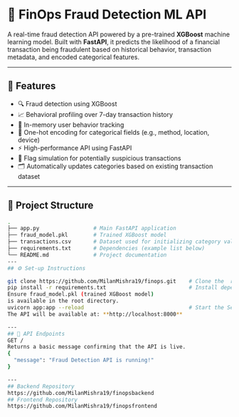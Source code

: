 # 🚨 FinOps Fraud Detection ML API

A real-time fraud detection API powered by a pre-trained **XGBoost** machine learning model. Built with **FastAPI**, it predicts the likelihood of a financial transaction being fraudulent based on historical behavior, transaction metadata, and encoded categorical features.

---

## 📌 Features

- 🔍 Fraud detection using XGBoost
- 📈 Behavioral profiling over 7-day transaction history
- 🧠 In-memory user behavior tracking
- 🧾 One-hot encoding for categorical fields (e.g., method, location, device)
- ⚡ High-performance API using FastAPI
- 🔐 Flag simulation for potentially suspicious transactions
- 🗂️ Automatically updates categories based on existing transaction dataset

---

## 📁 Project Structure

```bash
.
├── app.py                 # Main FastAPI application
├── fraud_model.pkl        # Trained XGBoost model
├── transactions.csv       # Dataset used for initializing category values & statistics
├── requirements.txt       # Dependencies (example list below)
└── README.md              # Project documentation
---
## ⚙️ Set-up Instructions

git clone https://github.com/MilanMishra19/finops.git    # Clone the  repository
pip install -r requirements.txt                          # Install dependencies
Ensure fraud_model.pkl (trained XGBoost model)
is available in the root directory.
uvicorn app:app --reload                                 # Start the Server
The API will be available at: **http://localhost:8000**

---
## 🚀 API Endpoints
GET /
Returns a basic message confirming that the API is live.
{
  "message": "Fraud Detection API is running!"
}

---
## Backend Repository
https://github.com/MilanMishra19/finopsbackend
## Frontend Repository
https://github.com/MilanMishra19/finopsfrontend
